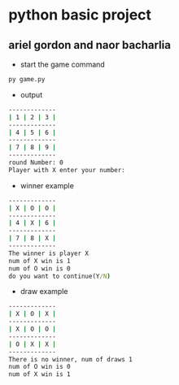 # python basic project

## ariel gordon and naor bacharlia

* start the game command
```cmd
py game.py
```

* output

```cmd
-------------
| 1 | 2 | 3 |
-------------
| 4 | 5 | 6 |
-------------
| 7 | 8 | 9 |
-------------
round Number: 0
Player with X enter your number:
```


* winner example

```cmd
-------------
| X | O | O |
-------------
| 4 | X | 6 |
-------------
| 7 | 8 | X |
-------------
The winner is player X
num of X win is 1
num of O win is 0
do you want to continue(Y/N)
```

* draw example

```cmd
-------------
| X | O | X |
-------------
| X | O | O |
-------------
| O | X | X |
-------------
There is no winner, num of draws 1
num of O win is 0
num of X win is 1
```
